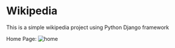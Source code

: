 # Wikipedia
This is a simple wikipedia project using Python Django framework

Home Page:
![home](https://github.com/itsnikhilkumar29/Wikipedia/readmeimages/home.png)
